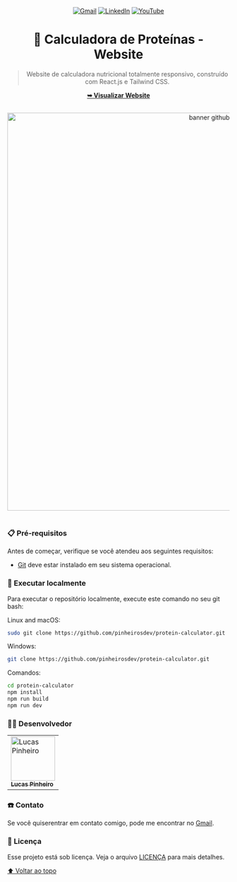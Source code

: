 <div align="center">
  
  [![Gmail](https://img.shields.io/badge/Gmail-D14836?style=for-the-badge&logo=gmail&logoColor=white)](mailto:cttpinheiros.dev@gmail.com)
  [![LinkedIn](https://img.shields.io/badge/linkedin-%230077B5.svg?style=for-the-badge&logo=linkedin&logoColor=white)](https://linkedin.com/in/lucas-p-5b1585265)
  [![YouTube](https://img.shields.io/badge/YouTube-%23FF0000.svg?style=for-the-badge&logo=YouTube&logoColor=white)](https://www.youtube.com/@PinheirosDev)

  <h1 align="center">🍗 Calculadora de Proteínas - Website</h1>

  > Website de calculadora nutricional totalmente responsivo, construído com React.js e Tailwind CSS.

  <a href=""><strong>➥ Visualizar Website</strong></a>

  <br />
  
  <img width="900" height="900" alt="banner github" src="https://github.com/user-attachments/assets/6f31cc47-5d63-4d4f-b70e-bad1da337657" />

</div>

<br />

### 📋 Pré-requisitos

Antes de começar, verifique se você atendeu aos seguintes requisitos:

* [Git](https://git-scm.com/downloads "Download Git") deve estar instalado em seu sistema operacional.

### 📍 Executar localmente

Para executar o repositório localmente, execute este comando no seu git bash:

Linux and macOS:

```bash
sudo git clone https://github.com/pinheirosdev/protein-calculator.git
```

Windows:

```bash
git clone https://github.com/pinheirosdev/protein-calculator.git
```

Comandos:
```bash
cd protein-calculator
npm install
npm run build
npm run dev
```

### 👨‍💻 Desenvolvedor

<table>
  <tr>
    <td>
      <a href="#">
        <img src="https://avatars.githubusercontent.com/u/124714182?v=4" width="100px;" alt="Lucas Pinheiro"/><br>
        <sub>
          <b>Lucas Pinheiro</b>
        </sub>
      </a>
    </td>
  </tr>
</table>

### ☎️ Contato

Se você quiserentrar em contato comigo, pode me encontrar no [Gmail](mailto:cttpinheiros.dev@gmail.com).

### 📝 Licença

Esse projeto está sob licença. Veja o arquivo [LICENÇA](LICENSE.md) para mais detalhes.

[⬆ Voltar ao topo](README.md)<br>
